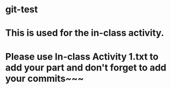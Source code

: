 # git-test
# This is used for the in-class activity.
# Please use In-class Activity 1.txt to add your part and don't forget to add your commits~~~
